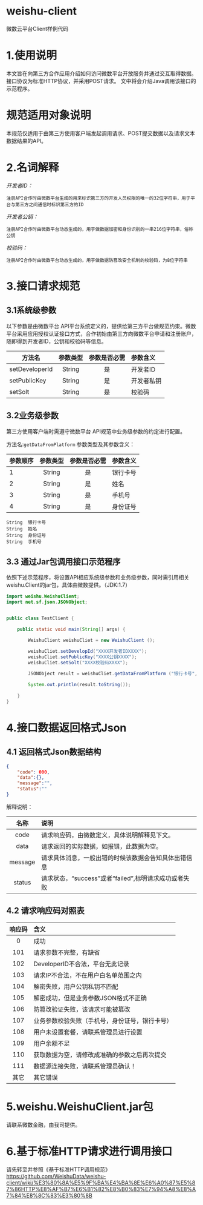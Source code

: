 # weishu-client
微数云平台Client样例代码
# 1.使用说明
本文旨在向第三方合作应用介绍如何访问微数平台开放服务并通过交互取得数据。
接口协议为标准HTTP协议，并采用POST请求。
文中将会介绍Java调用该接口的示范程序。
# 规范适用对象说明
本规范仅适用于由第三方使用客户端发起调用请求、POST提交数据以及请求文本数据结果的API。


# 2.名词解释
*开发者ID：*
```
注册API合作时由微数平台生成的用来标识第三方的开发人员权限的唯一的32位字符串，用于平台与第三方之间通信时标识第三方的ID
```

*开发者公钥：*
```
注册API合作时由微数平台动态生成的，用于做数据加密和身份识别的一串216位字符串，俗称公钥
```

*校验码：*
```
注册API合作时由微数平台动态生成的，用于做数据防篡改安全机制的校验码，为8位字符串
```


# 3.接口请求规范
## 3.1系统级参数
以下参数是由微数平台 API平台系统定义的，提供给第三方平台做规范约束。微数平台采用应用授权认证接口方式，合作初始由第三方向微数平台申请和注册账户，随即得到开发者ID，公钥和校验码等信息。

| 方法名	      | 参数类型     | 参数是否必需    | 参数含义    |
| ------------- |:-------------:| :-----:| :------------ |
| setDeveloperId | String | 是 | 开发者ID |
| setPublicKey | String | 是 | 开发者私钥 |
| setSolt | String | 是 | 校验码 |

## 3.2业务级参数
第三方使用客户端时需遵守微数平台 API规范中业务级参数的约定进行配置。      
 
方法名:```getDataFromPlatform```
参数类型及其参数含义：

| 参数顺序| 参数类型     | 参数是否必需    | 参数含义    |
| ------------- |:-------------:| :-----:| :------------ |
| 1 | String | 是 | 银行卡号|
| 2 | String | 是 | 姓名|
| 3 | String | 是 | 手机号|
| 4 | String | 是 | 身份证号|
```
String	银行卡号
String	姓名
String	身份证号
String	手机号
```
## 3.3 通过Jar包调用接口示范程序
依照下述示范程序，将设置API相应系统级参数和业务级参数，同时需引用相关weishu.Client的jar包，具体由微数提供。（JDK:1.7）
```java
import weishu.WeishuClient;
import net.sf.json.JSONObject;


public class TestClient {

	public static void main(String[] args) {

		WeishuClient weishuCliet = new WeishuClient ();

		weishuCliet.setDevelopId("XXXX开发者IDXXXX");
		weishuCliet.setPublicKey("XXXX公钥XXXX");
		weishuCliet.setSolt("XXXX校验码XXXX");
				
		JSONObject result = weishuCliet.getDataFromPlatform ("银行卡号", "姓名", "手机号", "身份证号");

		System.out.println(result.toString());
		
	}
}	
```





# 4.接口数据返回格式Json
## 4.1	返回格式Json数据结构
```json
{	
    "code": 000,
    "data":{},
    "message":"",
    "status":""
}
```
解释说明：

| 名称| 说明|
| :-------------: |:-----------------------------------|
|code| 请求响应码，由微数定义，具体说明解释见下文。
|data| 请求返回的实际数据，如报错，此数据为空。
|message| 请求具体消息，一般出错的时候该数据会告知具体出错信息
|status| 请求状态，“success”或者“failed”,标明请求成功或者失败

## 4.2 请求响应码对照表
| 响应码 | 含义 |
| :-------------: |:-----------------------------------|
|0|	成功|
|101|	请求参数不完整，有缺省|
|102|	DeveloperID不合法，平台无此记录|
|103|	请求IP不合法，不在用户白名单范围之内|
|104|	解密失败，用户公钥私钥不匹配|
|105|	解密成功，但是业务参数JSON格式不正确|
|106|	防篡改验证失败，该请求可能被篡改|
|107|	业务参数校验失败（手机号，身份证号，银行卡号）|
|108| 用户未设置套餐，请联系管理员进行设置|
|109|	用户余额不足|
|110|	获取数据为空，请修改成准确的参数之后再次提交|
|111|	数据源连接失败，请联系管理员确认！|
|其它|	其它错误 |

# 5.weishu.WeishuClient.jar包
请联系微数金融，由我司提供。

# 6.基于标准HTTP请求进行调用接口
请先转至并参照《基于标准HTTP调用规范》
https://github.com/WeishuData/weishu-client/wiki/%E3%80%8A%E5%9F%BA%E4%BA%8E%E6%A0%87%E5%87%86HTTP%E8%AF%B7%E6%B1%82%E8%B0%83%E7%94%A8%E8%A7%84%E8%8C%83%E3%80%8B
